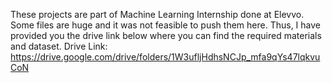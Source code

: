 These projects are part of Machine Learning Internship done at Elevvo. Some files are huge and it was not feasible to push them here. Thus, I have provided you the drive link below where you can find the required materials and dataset.
Drive Link: https://drive.google.com/drive/folders/1W3ufljHdhsNCJp_mfa9qYs47lqkvuCoN
